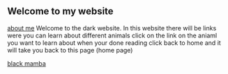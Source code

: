 ## Welcome to my website
[about me](about.md)
Welcome to the dark website.
In this website there will be links were you can learn about different animals click on the link on the aniaml you want to 
learn about when your done reading click back to home and it will take you back to this page (home page)  

[black mamba](blackmamba.md)

 

